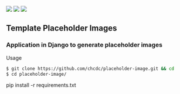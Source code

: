 ![](https://img.shields.io/badge/django-1.9.13-green.svg) ![](https://img.shields.io/pypi/pyversions/Django.svg) ![](https://img.shields.io/cocoapods/l/AFNetworking.svg)

## Template Placeholder Images

### Application in Django to generate placeholder images

Usage

```sh
$ git clone https://github.com/chcdc/placeholder-image.git && cd 
$ cd placeholder-image/
```

pip install -r requirements.txt 